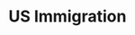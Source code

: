 # US Immigration



<!--html_preserve--><div id="htmlwidget-c55373247ea826f252dd" style="width:672px;height:672px;" class="leaflet html-widget"></div>
<script type="application/json" data-for="htmlwidget-c55373247ea826f252dd">{"x":{"options":{"crs":{"crsClass":"L.CRS.EPSG3857","code":null,"proj4def":null,"projectedBounds":null,"options":{}}},"calls":[{"method":"addTiles","args":["//{s}.tile.openstreetmap.org/{z}/{x}/{y}.png",null,null,{"minZoom":0,"maxZoom":18,"maxNativeZoom":null,"tileSize":256,"subdomains":"abc","errorTileUrl":"","tms":false,"continuousWorld":false,"noWrap":false,"zoomOffset":0,"zoomReverse":false,"opacity":1,"zIndex":null,"unloadInvisibleTiles":null,"updateWhenIdle":null,"detectRetina":false,"reuseTiles":false,"attribution":"&copy; <a href=\"http://openstreetmap.org\">OpenStreetMap\u003c/a> contributors, <a href=\"http://creativecommons.org/licenses/by-sa/2.0/\">CC-BY-SA\u003c/a>"}]},{"method":"addCircles","args":[[34.5827699,38.8816208,33.7489954,39.7294319,39.2903848,44.840798,42.3600825,42.8864468,35.2270869,41.8781136,41.49932,32.7766642,39.7392358,42.331427,31.7618778,40.6639916,32.7558962,33.0314508,26.1906306,41.7637111,21.3069444,21.3069444,29.7604267,32.8475528,39.0997265,36.1699412,34.0522342,26.0717438,32.0509895,35.1495343,25.7616798,29.9510658,40.7127837,40.735657,30.8167525,41.2523634,28.5383355,28.8921939,39.9525839,33.4483771,45.5230622,29.4241219,32.715738,37.7749295,47.6062095,47.2528768,32.2217429,40.6916132,39.9625984],[-117.409215,-77.0909809,-84.3879824,-104.8319195,-76.6121893,-93.2982799,-71.0588801,-78.8783689,-80.8431267,-87.6297982,-81.6943605,-96.7969879,-104.990251,-83.0457538,-106.4850217,-74.2107006,-111.554844,-111.3873431,-97.6961026,-72.6850932,-157.8583333,-157.8583333,-95.3698028,-115.5694391,-94.5785667,-115.1398296,-118.2436849,-97.4763733,-84.7990901,-90.0489801,-80.1917902,-90.0715323,-74.0059413,-74.1723667,-92.658557,-95.9979883,-81.3792365,-99.095033,-75.1652215,-112.0740373,-122.6764816,-98.4936282,-117.1610838,-122.4194155,-122.3320708,-122.4442906,-110.926479,-112.0010501,-76.727745],[38923.0009120571,80958.5431828273,35749.125863439,36124.7837363769,77534.9383611457,43741.6658728646,79064.8468031147,42268.9799577263,45570.458267025,67622.9039812484,46761.8077780005,44665.4228682546,68829.499489681,47801.6736108685,17378.1471969828,64420.4936336256,25641.7628099162,30000,68337.3982530795,64303.9656630911,85790.4423581089,79686.8872525461,35496.4786985977,36742.3461417477,57965.5069847578,37416.5738677394,60692.9679916575,49091.7508345343,19874.6069143518,60387.6367037713,50171.9266345455,60083.2755431992,88836.2257190162,74408.7808438404,21213.2034355964,45533.8701774111,61128.2804164052,42856.3491990005,80529.497701153,78134.4994224702,68447.0598345904,62436.6345452198,64352.5446272329,77421.687188144,62928.5308902091,52915.0262212918,64420.4936336256,49295.030175465,41673.3328000854],null,null,{"lineCap":null,"lineJoin":null,"clickable":true,"pointerEvents":null,"className":"","stroke":true,"color":"#030100","weight":1,"opacity":0.6,"fill":true,"fillColor":["#F46D43","#74ADD1","#D73027","#D73027","#74ADD1","#F46D43","#74ADD1","#F46D43","#F46D43","#FEE090","#F46D43","#F46D43","#FEE090","#F46D43","#D73027","#FEE090","#D73027","#D73027","#FEE090","#FEE090","#4575B4","#74ADD1","#D73027","#D73027","#FDAE61","#D73027","#FDAE61","#F46D43","#D73027","#FDAE61","#FDAE61","#FDAE61","#4575B4","#ABD9E9","#D73027","#F46D43","#FDAE61","#F46D43","#74ADD1","#74ADD1","#FEE090","#FDAE61","#FEE090","#ABD9E9","#FDAE61","#FDAE61","#FEE090","#F46D43","#F46D43"],"fillOpacity":0.8,"dashArray":null},null,null,["<strong>Adelanto, CA\u003c/strong><br/>15% Approval","<strong>Arlington, VA\u003c/strong><br/>66% Approval","<strong>Atlanta, GA\u003c/strong><br/>13% Approval","<strong>Aurora, CO\u003c/strong><br/>13% Approval","<strong>Baltimore, MD\u003c/strong><br/>60% Approval","<strong>Bloomington, MN\u003c/strong><br/>19% Approval","<strong>Boston, MA\u003c/strong><br/>63% Approval","<strong>Buffalo, NY\u003c/strong><br/>18% Approval","<strong>Charlotte, NC\u003c/strong><br/>21% Approval","<strong>Chicago, IL\u003c/strong><br/>46% Approval","<strong>Cleveland, OH\u003c/strong><br/>22% Approval","<strong>Dallas, TX\u003c/strong><br/>20% Approval","<strong>Denver, CO\u003c/strong><br/>47% Approval","<strong>Detroit, MI\u003c/strong><br/>23% Approval","<strong>El Paso, TX\u003c/strong><br/>3% Approval","<strong>Elizabeth, NJ\u003c/strong><br/>42% Approval","<strong>Eloy, AZ\u003c/strong><br/>7% Approval","<strong>Florence, AZ\u003c/strong><br/>9% Approval","<strong>Harlingen, TX\u003c/strong><br/>47% Approval","<strong>Hartford, CT\u003c/strong><br/>41% Approval","<strong>Honolulu, Hi\u003c/strong><br/>74% Approval","<strong>Honolulu, HI\u003c/strong><br/>64% Approval","<strong>Houston, TX\u003c/strong><br/>13% Approval","<strong>Imperial, CA\u003c/strong><br/>14% Approval","<strong>Kansas City, MO\u003c/strong><br/>34% Approval","<strong>Las Vegas, NV\u003c/strong><br/>14% Approval","<strong>Los Angeles, CA\u003c/strong><br/>37% Approval","<strong>Los Fresnos, TX\u003c/strong><br/>24% Approval","<strong>Lumpkin, GA\u003c/strong><br/>4% Approval","<strong>Memphis, TN\u003c/strong><br/>36% Approval","<strong>Miami, FL\u003c/strong><br/>25% Approval","<strong>New Orleans, LA\u003c/strong><br/>36% Approval","<strong>New York, NY\u003c/strong><br/>79% Approval","<strong>Newark, NJ\u003c/strong><br/>55% Approval","<strong>Oakdale, LA\u003c/strong><br/>4% Approval","<strong>Omaha, NE\u003c/strong><br/>21% Approval","<strong>Orlando, FL\u003c/strong><br/>37% Approval","<strong>Pearsall, TX\u003c/strong><br/>18% Approval","<strong>Philadelphia, PA\u003c/strong><br/>65% Approval","<strong>Phoenix, AZ\u003c/strong><br/>61% Approval","<strong>Portland, OR\u003c/strong><br/>47% Approval","<strong>San Antonio, TX\u003c/strong><br/>39% Approval","<strong>San Diego, CA\u003c/strong><br/>41% Approval","<strong>San Francisco, CA\u003c/strong><br/>60% Approval","<strong>Seattle, WA\u003c/strong><br/>40% Approval","<strong>Tacoma, WA\u003c/strong><br/>28% Approval","<strong>Tucson, AZ\u003c/strong><br/>42% Approval","<strong>West Valley City, UT\u003c/strong><br/>24% Approval","<strong>York, PA\u003c/strong><br/>17% Approval"],null,null,null]},{"method":"addProviderTiles","args":["CartoDB.Positron",null,null,{"errorTileUrl":"","noWrap":false,"zIndex":null,"unloadInvisibleTiles":null,"updateWhenIdle":null,"detectRetina":false,"reuseTiles":false}]},{"method":"addLegend","args":[{"colors":["#D73027","#F46D43","#FDAE61","#FEE090","#E0F3F8","#ABD9E9","#74ADD1","#4575B4"],"labels":["0 &ndash; 15%","15 &ndash; 25%","25 &ndash; 40%","40 &ndash; 50%","50 &ndash; 55%","55 &ndash; 60%","60 &ndash; 70%","70 &ndash; 100%"],"na_color":null,"na_label":"NA","opacity":0.7,"position":"bottomright","type":"bin","title":"Average Asylum Approval","extra":null,"layerId":null,"className":"info legend"}]}],"limits":{"lat":[21.3069444,47.6062095],"lng":[-157.8583333,-71.0588801]},"setView":[[39.535458,-96.723885],4,[]]},"evals":[],"jsHooks":[]}</script><!--/html_preserve-->
